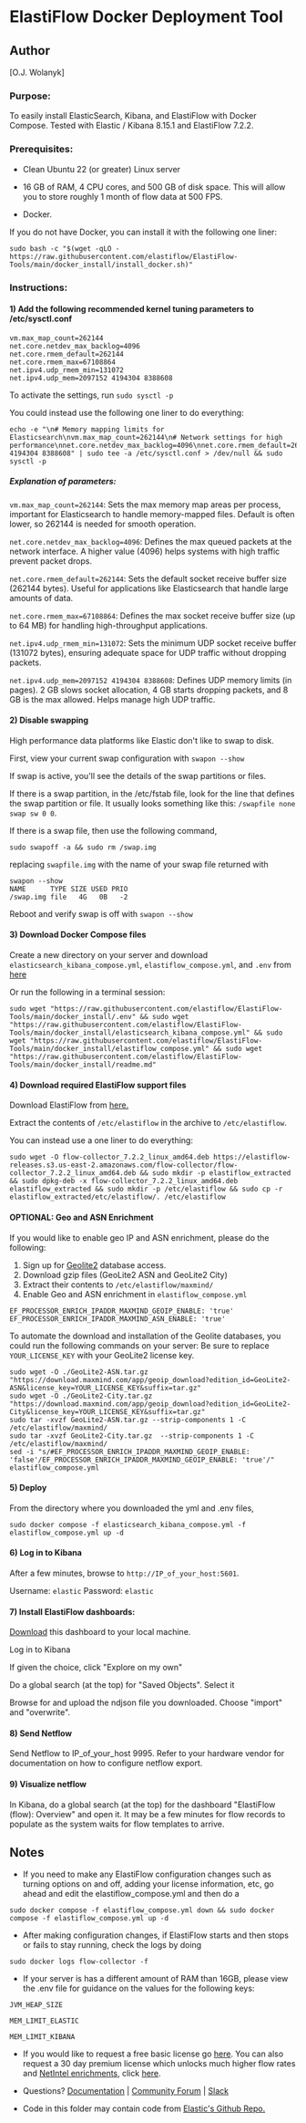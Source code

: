 
ElastiFlow Docker Deployment Tool
================================  

## Author
[O.J. Wolanyk]

### Purpose:
To easily install ElasticSearch, Kibana, and ElastiFlow with Docker Compose. Tested with Elastic / Kibana 8.15.1 and ElastiFlow 7.2.2.

### Prerequisites:
- Clean Ubuntu 22 (or greater) Linux server

- 16 GB of RAM, 4 CPU cores, and 500 GB of disk space. This will allow you to store roughly 1 month of flow data at 500 FPS.

- Docker. 

If you do not have Docker, you can install it with the following one liner:
```
sudo bash -c "$(wget -qLO - https://raw.githubusercontent.com/elastiflow/ElastiFlow-Tools/main/docker_install/install_docker.sh)"
```

### Instructions:

#### 1) Add the following recommended kernel tuning parameters to /etc/sysctl.conf

```
vm.max_map_count=262144
net.core.netdev_max_backlog=4096
net.core.rmem_default=262144
net.core.rmem_max=67108864
net.ipv4.udp_rmem_min=131072
net.ipv4.udp_mem=2097152 4194304 8388608
```
To activate the settings, run `sudo sysctl -p`

You could instead use the following one liner to do everything:

```
echo -e "\n# Memory mapping limits for Elasticsearch\nvm.max_map_count=262144\n# Network settings for high performance\nnet.core.netdev_max_backlog=4096\nnet.core.rmem_default=262144\nnet.core.rmem_max=67108864\nnet.ipv4.udp_rmem_min=131072\nnet.ipv4.udp_mem=2097152 4194304 8388608" | sudo tee -a /etc/sysctl.conf > /dev/null && sudo sysctl -p
```

##### Explanation of parameters:

`vm.max_map_count=262144`: Sets the max memory map areas per process, important for Elasticsearch to handle memory-mapped files. Default is often lower, so 262144 is needed for smooth operation.

`net.core.netdev_max_backlog=4096`: Defines the max queued packets at the network interface. A higher value (4096) helps systems with high traffic prevent packet drops.

`net.core.rmem_default=262144`: Sets the default socket receive buffer size (262144 bytes). Useful for applications like Elasticsearch that handle large amounts of data.

`net.core.rmem_max=67108864`: Defines the max socket receive buffer size (up to 64 MB) for handling high-throughput applications.

`net.ipv4.udp_rmem_min=131072`: Sets the minimum UDP socket receive buffer (131072 bytes), ensuring adequate space for UDP traffic without dropping packets.

`net.ipv4.udp_mem=2097152 4194304 8388608`: Defines UDP memory limits (in pages). 2 GB slows socket allocation, 4 GB starts dropping packets, and 8 GB is the max allowed. Helps manage high UDP traffic.

#### 2) Disable swapping

High performance data platforms like Elastic don't like to swap to disk.

First, view your current swap configuration with `swapon --show`

If swap is active, you'll see the details of the swap partitions or files. 

If there is a swap partition, in the /etc/fstab file, look for the line that defines the swap partition or file.  It usually looks something like this:
`/swapfile none swap sw 0 0`.

If there is a swap file, then use the following command, 
```
sudo swapoff -a && sudo rm /swap.img
```
replacing `swapfile.img` with the name of your swap file returned with 
```
swapon --show
NAME      TYPE SIZE USED PRIO
/swap.img file   4G   0B   -2
```
Reboot and verify swap is off with `swapon --show`

#### 3) Download Docker Compose files
Create a new directory on your server and download `elasticsearch_kibana_compose.yml`, `elastiflow_compose.yml`, and `.env` from [here](https://github.com/elastiflow/ElastiFlow-Tools/edit/main/docker_install)

Or run the following in a terminal session:

```
sudo wget "https://raw.githubusercontent.com/elastiflow/ElastiFlow-Tools/main/docker_install/.env" && sudo wget "https://raw.githubusercontent.com/elastiflow/ElastiFlow-Tools/main/docker_install/elasticsearch_kibana_compose.yml" && sudo wget "https://raw.githubusercontent.com/elastiflow/ElastiFlow-Tools/main/docker_install/elastiflow_compose.yml" && sudo wget "https://raw.githubusercontent.com/elastiflow/ElastiFlow-Tools/main/docker_install/readme.md"
```

#### 4) Download required ElastiFlow support files
Download ElastiFlow from [here.](https://elastiflow-releases.s3.us-east-2.amazonaws.com/flow-collector/flow-collector_7.2.2_linux_amd64.deb) 

Extract the contents of `/etc/elastiflow` in the archive to `/etc/elastiflow`.

You can instead use a one liner to do everything:
```
sudo wget -O flow-collector_7.2.2_linux_amd64.deb https://elastiflow-releases.s3.us-east-2.amazonaws.com/flow-collector/flow-collector_7.2.2_linux_amd64.deb && sudo mkdir -p elastiflow_extracted && sudo dpkg-deb -x flow-collector_7.2.2_linux_amd64.deb elastiflow_extracted && sudo mkdir -p /etc/elastiflow && sudo cp -r elastiflow_extracted/etc/elastiflow/. /etc/elastiflow
```
#### OPTIONAL: Geo and ASN Enrichment

If you would like to enable geo IP and ASN enrichment, please do the following:

1) Sign up for [Geolite2](https://www.maxmind.com/en/geolite2/signup) database access.
2) Download gzip files (GeoLite2 ASN and GeoLite2 City)
3) Extract their contents to `/etc/elastiflow/maxmind/`
4) Enable Geo and ASN enrichment in `elastiflow_compose.yml`
```
EF_PROCESSOR_ENRICH_IPADDR_MAXMIND_GEOIP_ENABLE: 'true'
EF_PROCESSOR_ENRICH_IPADDR_MAXMIND_ASN_ENABLE: 'true'
```
To automate the download and installation of the Geolite databases, you could run the following commands on your server:
Be sure to replace `YOUR_LICENSE_KEY` with your GeoLite2 license key.
```
sudo wget -O ./GeoLite2-ASN.tar.gz "https://download.maxmind.com/app/geoip_download?edition_id=GeoLite2-ASN&license_key=YOUR_LICENSE_KEY&suffix=tar.gz"
sudo wget -O ./GeoLite2-City.tar.gz  "https://download.maxmind.com/app/geoip_download?edition_id=GeoLite2-City&license_key=YOUR_LICENSE_KEY&suffix=tar.gz"
sudo tar -xvzf GeoLite2-ASN.tar.gz --strip-components 1 -C /etc/elastiflow/maxmind/
sudo tar -xvzf GeoLite2-City.tar.gz  --strip-components 1 -C /etc/elastiflow/maxmind/
sed -i "s/#EF_PROCESSOR_ENRICH_IPADDR_MAXMIND_GEOIP_ENABLE: 'false'/EF_PROCESSOR_ENRICH_IPADDR_MAXMIND_GEOIP_ENABLE: 'true'/" elastiflow_compose.yml
```

#### 5) Deploy 

From the directory where you downloaded the yml and .env files, 
```
sudo docker compose -f elasticsearch_kibana_compose.yml -f elastiflow_compose.yml up -d
```
#### 6) Log in to Kibana 

After a few minutes, browse to `http://IP_of_your_host:5601`.

Username: `elastic` 
Password: `elastic`

#### 7) Install ElastiFlow dashboards:
[Download](https://github.com/elastiflow/elastiflow_for_elasticsearch/blob/master/kibana/flow/kibana-8.2.x-flow-codex.ndjson) this dashboard to your local machine.

Log in to Kibana

If given the choice, click "Explore on my own"

Do a global search (at the top) for "Saved Objects". Select it 

Browse for and upload the ndjson file you downloaded. Choose "import" and "overwrite".

#### 8) Send Netflow
Send Netflow to IP_of_your_host 9995. Refer to your hardware vendor for documentation on how to configure netflow export.

#### 9) Visualize netflow
In Kibana, do a global search (at the top) for the dashboard "ElastiFlow (flow): Overview" and open it. It may be a few minutes for flow records to populate as the system waits for flow templates to arrive.


## Notes

- If you need to make any ElastiFlow configuration changes such as turning options on and off, adding your license information, etc, go ahead and edit the elastiflow_compose.yml and then do a 
```
sudo docker compose -f elastiflow_compose.yml down && sudo docker compose -f elastiflow_compose.yml up -d
```
- After making configuration changes, if ElastiFlow starts and then stops or fails to stay running, check the logs by doing
```
sudo docker logs flow-collector -f
```
- If your server is has a different amount of RAM than 16GB, please view the .env file for guidance on the values for the following keys:

`JVM_HEAP_SIZE`

`MEM_LIMIT_ELASTIC`

`MEM_LIMIT_KIBANA`

- If you would like to request a free basic license go [here](https://www.elastiflow.com/basic-license). You can also request a 30 day premium license which unlocks much higher flow rates and [NetIntel enrichments](https://www.elastiflow.com/blog/posts/elastiflow-launches-netintel-to-boost-enterprise-security-against-internal), click [here](https://www.elastiflow.com/get-started).
 
- Questions?
  [Documentation](https://docs.elastiflow.com) | [Community Forum](https://forum.elastiflow.com) | [Slack](https://elastiflowcommunity.slack.com) 
- Code in this folder may contain code from [Elastic's Github Repo.](https://github.com/elastic/elasticsearch/tree/8.11/docs/reference/setup/install/docker)

